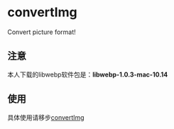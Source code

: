 # convertImg
Convert picture format!

## 注意
本人下载的libwebp软件包是：**libwebp-1.0.3-mac-10.14**

## 使用
具体使用请移步[convertImg](https://blog.augustvino.cn/FrontEnd/Image/8.1.html)